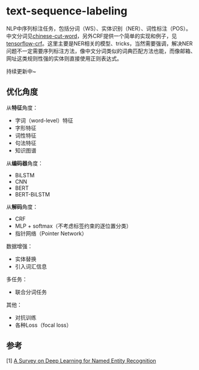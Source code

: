 # text-sequence-labeling

NLP中序列标注任务，包括分词（WS）、实体识别（NER）、词性标注（POS）。中文分词见[chinese-cut-word](https://github.com/allenwind/chinese-cut-word)，另外CRF提供一个简单的实现和例子，见[tensorflow-crf](https://github.com/allenwind/tensorflow-crf)。这里主要是NER相关的模型、tricks，当然需要强调，解决NER问题不一定需要序列标注方法，像中文分词类似的词典匹配方法也能，而像邮箱、网址这类规则性强的实体则直接使用正则表达式。



持续更新中~


## 优化角度



从**特征**角度：

- 字词（word-level）特征
- 字形特征
- 词性特征
- 句法特征
- 知识图谱



从**编码器**角度：

- BiLSTM
- CNN
- BERT
- BERT-BiLSTM



从**解码**角度：

- CRF
- MLP + softmax（不考虑标签约束的逐位置分类）
- 指针网络（Pointer Network）




数据增强：

- 实体替换
- 引入词汇信息



多任务：

- 联合分词任务



其他：

- 对抗训练
- 各种Loss（focal loss）


## 参考

[1] [A Survey on Deep Learning for Named Entity Recognition](https://arxiv.org/abs/1812.09449)
